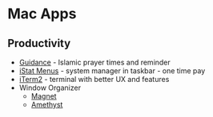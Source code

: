 # Mac Apps

## Productivity
- [Guidance](https://apps.apple.com/us/app/guidance/id412759995?mt=12) - Islamic prayer times and reminder
- [iStat Menus](https://apps.apple.com/us/app/istat-menus/id1319778037?mt=12) - system manager in taskbar - one time pay
- [iTerm2](https://iterm2.com/) - terminal with better UX and features
- Window Organizer
  - [Magnet](https://apps.apple.com/us/app/magnet/id441258766?mt=12)
  - [Amethyst](https://github.com/ianyh/Amethyst)
